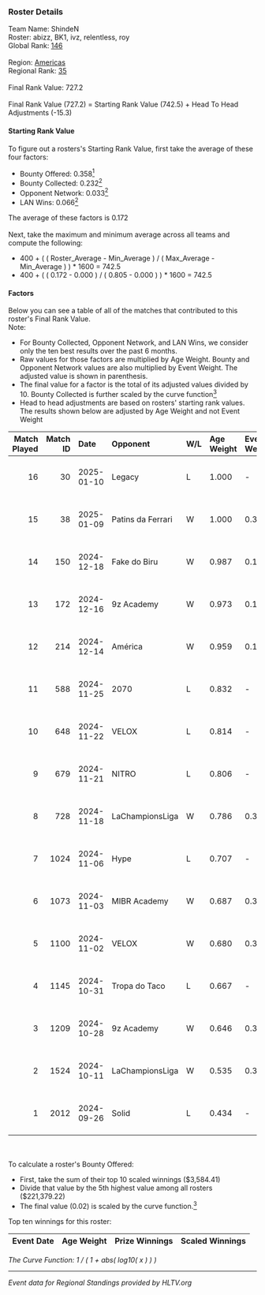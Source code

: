 ### Roster Details<br />
Team Name: ShindeN<br />
Roster: abizz, BK1, ivz, relentless, roy<br />
Global Rank: [146](../../standings_global_2025_01_20.md)<br />
<br />
Region: [Americas]( ../../standings_americas_2025_01_20.md)<br />
Regional Rank: [35]( ../../standings_americas_2025_01_20.md)<br />
<br />
Final Rank Value:  727.2<br />
<br />
Final Rank Value (727.2) = Starting Rank Value (742.5) + Head To Head Adjustments (-15.3)<br />

#### Starting Rank Value<br />
To figure out a rosters's Starting Rank Value, first take the average of these four factors:<br />
- Bounty Offered: 0.358[<sup>1</sup>](#table2)
- Bounty Collected: 0.232[<sup>2</sup>](#table1)
- Opponent Network: 0.033[<sup>2</sup>](#table1)
- LAN Wins: 0.066[<sup>2</sup>](#table1)

The average of these factors is 0.172<br />
<br />
Next, take the maximum and minimum average across all teams and compute the following:<br />
- 400 + ( ( Roster_Average - Min_Average ) / ( Max_Average - Min_Average ) ) * 1600 = 742.5
- 400 + ( ( 0.172 - 0.000 ) / ( 0.805 - 0.000 ) ) * 1600 = 742.5


#### Factors<br />
Below you can see a table of all of the matches that contributed to this roster's Final Rank Value.<br />
Note:<br />

- For Bounty Collected, Opponent Network, and LAN Wins, we consider only the ten best results over the past 6 months.
- Raw values for those factors are multiplied by Age Weight. Bounty and Opponent Network values are also multiplied by Event Weight. The adjusted value is shown in parenthesis.
- The final value for a factor is the total of its adjusted values divided by 10. Bounty Collected is further scaled by the curve function[<sup>3</sup>](#curveFunction)
- Head to head adjustments are based on rosters' starting rank values. The results shown below are adjusted by Age Weight and not Event Weight
<span id="table1"></span><br />


| Match Played | Match ID | Date       | Opponent          | W/L | Age Weight | Event Weight | Bounty Collected | Opponent Network | LAN Wins  | H2H Adj. | Roster                           |
| -: | -: | :- | :- | :- | :- | :- | :- | :- | :- | -: | :- |
|           16 |       30 | 2025-01-10 | Legacy            | L   | 1.000      | -            | -                | -                | -         |    -4.08 | abizz, BK1, ivz, relentless, roy |
|           15 |       38 | 2025-01-09 | Patins da Ferrari | W   | 1.000      | 0.384        | 0.000 (0.000)    | 0.150 (0.058)    | 0 (0.000) |     8.63 | abizz, BK1, ivz, relentless, roy |
|           14 |      150 | 2024-12-18 | Fake do Biru      | W   | 0.987      | 0.143        | 0.000 (0.000)    | 0.149 (0.021)    | 0 (0.000) |     9.81 | abizz, BK1, ivz, relentless, roy |
|           13 |      172 | 2024-12-16 | 9z Academy        | W   | 0.973      | 0.143        | 0.000 (0.000)    | 0.267 (0.037)    | 0 (0.000) |     8.01 | abizz, BK1, ivz, relentless, roy |
|           12 |      214 | 2024-12-14 | América           | W   | 0.959      | 0.143        | 0.000 (0.000)    | 0.000 (0.000)    | 0 (0.000) |     4.64 | abizz, BK1, ivz, relentless, roy |
|           11 |      588 | 2024-11-25 | 2070              | L   | 0.832      | -            | -                | -                | -         |   -15.38 | abizz, BK1, ivz, relentless, roy |
|           10 |      648 | 2024-11-22 | VELOX             | L   | 0.814      | -            | -                | -                | -         |   -18.91 | abizz, BK1, ivz, relentless, roy |
|            9 |      679 | 2024-11-21 | NITRO             | L   | 0.806      | -            | -                | -                | -         |   -15.03 | abizz, BK1, ivz, relentless, roy |
|            8 |      728 | 2024-11-18 | LaChampionsLiga   | W   | 0.786      | 0.371        | 0.009 (0.003)    | 0.125 (0.036)    | 0 (0.000) |     8.03 | abizz, BK1, ivz, relentless, roy |
|            7 |     1024 | 2024-11-06 | Hype              | L   | 0.707      | -            | -                | -                | -         |   -10.66 | abizz, BK1, ivz, relentless, roy |
|            6 |     1073 | 2024-11-03 | MIBR Academy      | W   | 0.687      | 0.371        | 0.003 (0.001)    | 0.195 (0.050)    | 0 (0.000) |     8.14 | abizz, BK1, ivz, relentless, roy |
|            5 |     1100 | 2024-11-02 | VELOX             | W   | 0.680      | 0.371        | 0.000 (0.000)    | 0.158 (0.040)    | 0 (0.000) |     5.20 | abizz, BK1, ivz, relentless, roy |
|            4 |     1145 | 2024-10-31 | Tropa do Taco     | L   | 0.667      | -            | -                | -                | -         |   -10.64 | abizz, BK1, ivz, relentless, roy |
|            3 |     1209 | 2024-10-28 | 9z Academy        | W   | 0.646      | 0.371        | 0.000 (0.000)    | 0.267 (0.064)    | 0 (0.000) |     4.49 | abizz, BK1, ivz, relentless, roy |
|            2 |     1524 | 2024-10-11 | LaChampionsLiga   | W   | 0.535      | 0.335        | 0.009 (0.002)    | 0.125 (0.022)    | 1 (0.535) |     6.42 | abizz, BK1, ivz, relentless, roy |
|            1 |     2012 | 2024-09-26 | Solid             | L   | 0.434      | -            | -                | -                | -         |    -4.01 | abizz, BK1, ivz, relentless, roy |

<br />
<span id="table2"></span><br />
To calculate a roster's Bounty Offered:<br />

- First, take the sum of their top 10 scaled winnings ($3,584.41)
- Divide that value by the 5th highest value among all rosters ($221,379.22)
- The final value (0.02) is scaled by the curve function.[<sup>3</sup>](#curveFunction)

Top ten winnings for this roster:<br />

| Event Date | Age Weight | Prize Winnings | Scaled Winnings |
| :- | -: | :- | :- |


<span id="curveFunction"></span>_The Curve Function: 1 / ( 1 + abs( log10( x ) ) )_<br />

---
_Event data for Regional Standings provided by HLTV.org_<br />

